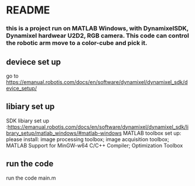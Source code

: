 # README
### this is a project run on MATLAB Windows, with DynamixelSDK, Dynamixel hardwear U2D2, RGB camera. This code can control the robotic arm move to a color-cube and pick it.
## deviece set up
   go to https://emanual.robotis.com/docs/en/software/dynamixel/dynamixel_sdk/device_setup/ 
## libiary set up
   SDK libiary set up :https://emanual.robotis.com/docs/en/software/dynamixel/dynamixel_sdk/library_setup/matlab_windows/#matlab-windows
   MATLAB toolbox set up: please install: image processing toolbox; image acquisition toolbox; MATLAB Support for MinGW-w64 C/C++ Compiler; Optimization Toolbox

## run the code
run the code main.m

